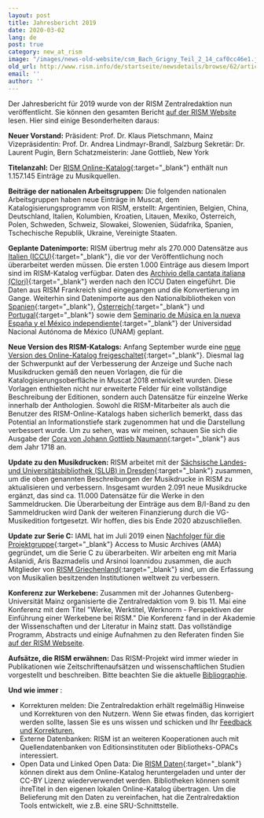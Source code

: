 ```yaml
---
layout: post
title: Jahresbericht 2019
date: 2020-03-02
lang: de
post: true
category: new_at_rism
image: "/images/news-old-website/csm_Bach_Grigny_Teil_2_14_caf0cc46e1.jpg"
old_url: http://www.rism.info/de/startseite/newsdetails/browse/62/article/64/the-2019-annual-report.html
email: ''
author: ''
---
```


Der Jahresbericht für 2019 wurde von der RISM Zentralredaktion nun veröffentlicht. Sie können den gesamten Bericht [auf der RISM Website](/publications/annual-reports/2019.html) lesen. Hier sind einige Besonderheiten daraus:

**Neuer Vorstand:**
Präsident: Prof. Dr. Klaus Pietschmann, Mainz
Vizepräsidentin: Prof. Dr. Andrea Lindmayr-Brandl, Salzburg
Sekretär: Dr. Laurent Pugin, Bern
Schatzmeisterin: Jane Gottlieb, New York

**Titelanzahl:** Der [RISM Online-Katalog](https://opac.rism.info/index.php?id=4){:target="_blank"} enthält nun 1.157.145 Einträge zu Musikquellen.

**Beiträge der nationalen Arbeitsgruppen:** Die folgenden nationalen Arbeitsgruppen haben neue Einträge in Muscat, dem Katalogisierungsprogramm von RISM, erstellt: Argentinien, Belgien, China, Deutschland, Italien, Kolumbien, Kroatien, Litauen, Mexiko, Österreich, Polen, Schweden, Schweiz, Slowakei, Slowenien, Südafrika, Spanien, Tschechische Republik, Ukraine, Vereinigte Staaten.

**Geplante Datenimporte:** RISM übertrug mehr als 270.000 Datensätze aus [Italien (ICCU)](http://www.sbn.it/opacsbn/opac/iccu/musica.jsp){:target="_blank"}, die vor der Veröffentlichung noch überarbeitet werden müssen. Die ersten 1.000 Einträge aus diesem Import sind im RISM-Katalog verfügbar. Daten des [Archivio della cantata italiana (Clori)](http://cantataitaliana.it/){:target="_blank"} werden nach den ICCU Daten eingeführt. Die Daten aus RISM Frankreich sind eingegangen und die Konvertierung im Gange. Weiterhin sind Datenimporte aus den Nationalbibliotheken von [Spanien](http://www.bne.es/es/Inicio/index.html){:target="_blank"}, [Österreich](https://www.onb.ac.at/){:target="_blank"} und [Portugal](http://www.bnportugal.gov.pt/index.php?lang=en){:target="_blank"} sowie dem [Seminario de Música en la nueva España y el México independiente](http://www.musicat.unam.mx/){:target="_blank"} der Universidad Nacional Autónoma de México (UNAM) geplant.

**Neue Version des RISM-Katalogs:** Anfang September wurde eine [neue Version des Online-Katalog freigeschaltet](/rism_online_catalog/2019/09/09/2019-upgrade-of-the-rism-catalog.html){:target="_blank"}. Diesmal lag der Schwerpunkt auf der Verbesserung der Anzeige und Suche nach Musikdrucken gemäß den neuen Vorlagen, die für die Katalogisierungsoberfläche in Muscat 2018 entwickelt wurden. Diese Vorlagen enthielten nicht nur erweiterte Felder für eine vollständige Beschreibung der Editionen, sondern auch Datensätze für einzelne Werke innerhalb der Anthologien. Sowohl die RISM-Mitarbeiter als auch die Benutzer des RISM-Online-Katalogs haben sicherlich bemerkt, dass das Potential an Informationstiefe stark zugenommen hat und die Darstellung verbessert wurde. Um zu sehen, was wir meinen, schauen Sie sich die Ausgabe der [Cora von Johann Gottlieb Naumann](https://opac.rism.info/search?id=990046739&View=rism){:target="_blank"} aus dem Jahr 1718 an.

**Update zu den Musikdrucken:** RISM arbeitet mit der [Sächsische Landes- und Universitätsbibliothek (SLUB) in Dresden](https://www.slub-dresden.de/startseite/){:target="_blank"} zusammen, um die oben genannten Beschreibungen der Musikdrucke in RISM zu aktualisieren und verbessern. Insgesamt wurden 2.091 neue Musikdrucke ergänzt, das sind ca. 11.000 Datensätze für die Werke in den Sammeldrucken. Die Überarbeitung der Einträge aus dem B/I-Band zu den Sammeldrucken wird Dank der weiteren Finanzierung durch die VG-Musikedition fortgesetzt. Wir hoffen, dies bis Ende 2020 abzuschließen.

**Update zur Serie C:** IAML hat im Juli 2019 einen [Nachfolger für die Projektgruppe](/new_at_rism/2019/09/23/launch-of-project-group-on-rism-series-c.html){:target="_blank"} Access to Music Archives (AMA) gegründet, um die Serie C zu überarbeiten. Wir arbeiten eng mit Maria Aslanidi, Aris Bazmadelis und Arsinoi Ioannidou zusammen, die auch Mitglieder von [RISM Griechenland](/new_at_rism/2018/04/03/byzantine-music-archives-join-muscat.html){:target="_blank"} sind, um die Erfassung von Musikalien besitzenden Institutionen weltweit zu verbessern.

**Konferenz zur Werkebene:**
Zusammen mit der Johannes Gutenberg-Universität Mainz organisierte die Zentralredaktion vom 9. bis 11. Mai eine Konferenz mit dem Titel "Werke, Werktitel, Werknorm - Perspektiven der Einführung einer Werkebene bei RISM." Die Konferenz fand in der Akademie der Wissenschaften und der Literatur in Mainz statt. Das vollständige Programm, Abstracts und einige Aufnahmen zu den Referaten finden Sie [auf der RISM Webseite](/publications/conferences/work-level-2019.html).

**Aufsätze, die RISM erwähnen:** Das RISM-Projekt wird immer wieder in Publikationen wie Zeitschriftenaufsätzen und wissenschaftlichen Studien vorgestellt und beschreiben. Bitte beachten Sie die aktuelle [Bibliographie](/publications/bibliography.html).

**Und wie immer** :

- Korrekturen melden: Die Zentralredaktion erhält regelmäßig Hinweise und Korrekturen von den Nutzern. Wenn Sie etwas finden, das korrigiert werden sollte, lassen Sie es uns wissen und schicken und Ihr [Feedback und Korrekturen.](http://www.rism.info/en/service/feedback.html#c2895)
- Externe Datenbanken: RISM ist an weiteren Kooperationen auch mit Quellendatenbanken von Editionsinsti­tuten oder Bibliotheks-OPACs interessiert.
- Open Data und Linked Open Data: Die [RISM Daten](https://opac.rism.info/index.php?id=10&L=0){:target="_blank"} können direkt aus dem Online-Katalog heruntergeladen und unter der CC-BY Lizenz wiederverwendet werden. Bibliotheken können somit ihreTitel in den eigenen lokalen Online-Katalog übertragen. Um die Belieferung mit den Daten zu vereinfachen, hat die Zentralredaktion Tools entwickelt, wie z.B. eine SRU-Schnittstelle.


